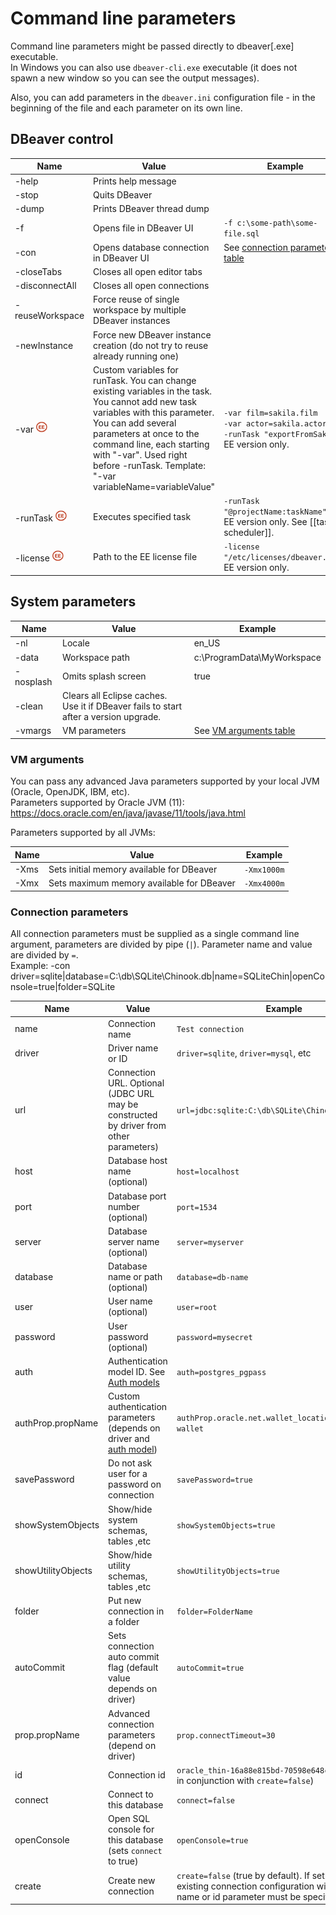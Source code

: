 # Command line parameters

Command line parameters might be passed directly to dbeaver[.exe] executable.  
In Windows you can also use `dbeaver-cli.exe` executable (it does not spawn a new window so you can see the output messages).  

Also, you can add parameters in the `dbeaver.ini` configuration file - in the beginning of the file and each parameter on its own line.

## DBeaver control
Name|Value|Example
----|-----|-------
-help|Prints help message|
-stop|Quits DBeaver|
-dump|Prints DBeaver thread dump|
-f|Opens file in DBeaver UI|`-f c:\some-path\some-file.sql`
-con|Opens database connection in DBeaver UI|See [connection parameters table](#connection-parameters)
-closeTabs|Closes all open editor tabs|
-disconnectAll|Closes all open connections|
-reuseWorkspace|Force reuse of single workspace by multiple DBeaver instances|
-newInstance|Force new DBeaver instance creation (do not try to reuse already running one)|
-var <img src="images/ee.png" vspace="0" border="0" height="18"/>|Custom variables for runTask. You can change existing variables in the task. You cannot add new task variables with this parameter. You can add several parameters at once to the command line, each starting with "-var". Used right before -runTask. Template: "-var variableName=variableValue"|`-var film=sakila.film`<br/>`-var actor=sakila.actor`<br/>`-runTask "exportFromSakila"`<br/>EE version only.
-runTask <img src="images/ee.png" vspace="0" border="0" height="18"/>|Executes specified task|`-runTask "@projectName:taskName"`.<br/>EE version only. See [[task scheduler]].
-license <img src="images/ee.png" vspace="0" border="0" height="18"/>|Path to the EE license file|`-license "/etc/licenses/dbeaver.txt"`.<br/>EE version only.


## System parameters

Name|Value|Example
----|-----|-------
-nl|Locale|en_US
-data|Workspace path|c:\ProgramData\MyWorkspace
-nosplash|Omits splash screen|true
-clean|Clears all Eclipse caches. Use it if DBeaver fails to start after a version upgrade.
-vmargs|VM parameters|See [VM arguments table](#vm-arguments)

### VM arguments

You can pass any advanced Java parameters supported by your local JVM (Oracle, OpenJDK, IBM, etc).  
Parameters supported by Oracle JVM (11): https://docs.oracle.com/en/java/javase/11/tools/java.html

Parameters supported by all JVMs:

Name|Value|Example
----|-----|-------
-Xms|Sets initial memory available for DBeaver|`-Xmx1000m`
-Xmx|Sets maximum memory available for DBeaver|`-Xmx4000m`

### Connection parameters
All connection parameters must be supplied as a single command line argument, parameters are divided by pipe (`|`). Parameter name and value are divided by `=`.  
Example: -con driver=sqlite|database=C:\db\SQLite\Chinook.db|name=SQLiteChin|openConsole=true|folder=SQLite

Name|Value|Example
----|-----|-------
name|Connection name|`Test connection`
driver|Driver name or ID|`driver=sqlite`, `driver=mysql`, etc
url|Connection URL. Optional (JDBC URL may be constructed by driver from other parameters)|`url=jdbc:sqlite:C:\db\SQLite\Chinook.db`
host|Database host name (optional)|`host=localhost`
port|Database port number (optional)|`port=1534`
server|Database server name (optional)|`server=myserver`
database|Database name or path (optional)|`database=db-name`
user|User name (optional)|`user=root`
password|User password (optional)|`password=mysecret`
auth|Authentication model ID. See [Auth models](Database-authentication-models) |`auth=postgres_pgpass`
authProp.propName|Custom authentication parameters (depends on driver and [auth model](Database-authentication-models))|`authProp.oracle.net.wallet_location=C:/temp/ora-wallet`
savePassword|Do not ask user for a password on connection|`savePassword=true`
showSystemObjects|Show/hide system schemas, tables ,etc|`showSystemObjects=true`
showUtilityObjects|Show/hide utility schemas, tables ,etc|`showUtilityObjects=true`
folder|Put new connection in a folder|`folder=FolderName`
autoCommit|Sets connection auto commit flag (default value depends on driver)|`autoCommit=true`
prop.propName|Advanced connection parameters (depend on driver)|`prop.connectTimeout=30`
id|Connection id|`oracle_thin-16a88e815bd-70598e648cedd28c` (useful in conjunction with `create=false`)
connect|Connect to this database|`connect=false`
openConsole|Open SQL console for this database (sets `connect` to true)|`openConsole=true`
create|Create new connection|`create=false` (true by default). If set to false then an existing connection configuration will be used. The name or id parameter must be specified.
